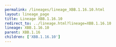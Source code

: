 ```yaml
---
permalink: /lineages/lineage_XBB.1.16.10.html
layout: lineage_page
title: Lineage XBB.1.16.10
redirect_to: ../lineage.html?lineage=XBB.1.16.10
lineage: XBB.1.16.10
parent: XBB.1.16
children: ['XBB.1.16.10']
---
```

